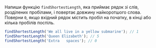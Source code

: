 Напиши функцію `findShortestLength`, яка приймає рядок зі слів, розділених пробілами, і повертає довжину найкоротшого слова. Поверни `0`, якщо вхідний рядок містить пробіл на початку, в кінці або кілька пробілів поспіль.

```javascript
findShortestLength('We all live in a yellow submarine'); // 1
findShortestLength('Queen Elizabeth'); // 5
findShortestLength('Extra   spaces'); // 0
```
